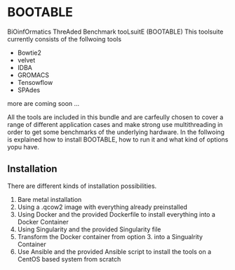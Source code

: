 # BOOTABLE
BiOinfOrmatics ThreAded Benchmark tooLsuitE (BOOTABLE)
This toolsuite currently consists of the follwoing tools
- Bowtie2
- velvet
- IDBA
- GROMACS
- Tensowflow
- SPAdes

more are coming soon ...
 
All the tools are included in this bundle and are carfeully chosen to 
cover a range of different application cases and make strong use multithreading 
in order to get some benchmarks of the underlying hardware. In the follwoing is explained 
how to install BOOTABLE, how to run it and what kind of options yopu have.


## Installation

There are different kinds of installation possibilities.
1. Bare metal installation
2. Using a .qcow2 image with everything already preinstalled
3. Using Docker and the provided Dockerfile to install everything into a Docker Container
4. Using Singularity and the provided Singularity file
5. Transform the Docker container from option 3. into a Singualrity Container
6. Use Ansible and the provided Ansible script to install the tools on a CentOS based system from scratch
